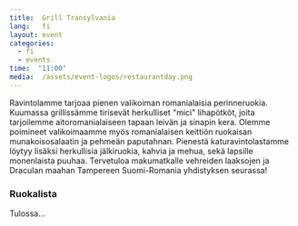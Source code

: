 ```yaml
---
title:  Grill Transylvania
lang:   fi
layout: event
categories:
  - fi
  - events
time:  "11:00"
media:  /assets/event-logos/restaurantday.png
---
```


Ravintolamme tarjoaa pienen valikoiman romanialaisia perinneruokia. Kuumassa grillissämme tirisevät herkulliset "mici" lihapötköt, joita tarjoilemme aitoromanialaiseen tapaan leivän ja sinapin kera. Olemme poimineet valikoimaamme myös romanialaisen keittiön ruokaisan munakoisosalaatin ja pehmeän paputahnan. Pienestä katuravintolastamme löytyy lisäksi herkullisia jälkiruokia, kahvia ja mehua, sekä lapsille monenlaista puuhaa. Tervetuloa makumatkalle vehreiden laaksojen ja Draculan maahan Tampereen Suomi-Romania yhdistyksen seurassa!

### Ruokalista

Tulossa...